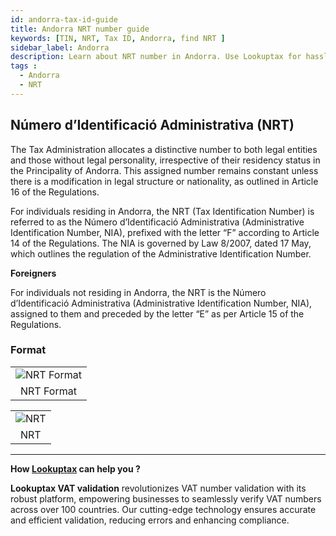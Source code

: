 ```yaml
---
id: andorra-tax-id-guide
title: Andorra NRT number guide
keywords: [TIN, NRT, Tax ID, Andorra, find NRT ]
sidebar_label: Andorra
description: Learn about NRT number in Andorra. Use Lookuptax for hassle-free tax id validation in Andorra and other 100+ countries
tags : 
  - Andorra
  - NRT
---
```


## Número d’Identificació Administrativa (NRT) 
The Tax Administration allocates a distinctive number to both legal entities and those without legal personality, irrespective of their residency status in the Principality of Andorra. This assigned number remains constant unless there is a modification in legal structure or nationality, as outlined in Article 16 of the Regulations.

For individuals residing in Andorra, the NRT (Tax Identification Number) is referred to as the Número d’Identificació Administrativa (Administrative Identification Number, NIA), prefixed with the letter “F” according to Article 14 of the Regulations. The NIA is governed by Law 8/2007, dated 17 May, which outlines the regulation of the Administrative Identification Number.

**Foreigners**

For individuals not residing in Andorra, the NRT is the Número d’Identificació Administrativa (Administrative Identification Number, NIA), assigned to them and preceded by the letter “E” as per Article 15 of the Regulations.

### Format
<table align="center" border="0px" border-color="#dedede"><tr><td>
  <img src="/docs/img/taxid/format_nrt.PNG" alt="NRT Format"/>
  </td></tr>
  <tr><td align="center">NRT Format</td></tr>
</table>


<table align="center" border="0px" border-color="#dedede"><tr><td>
  <img src="/docs/img/taxid/nrt.PNG" alt="NRT"/>
  </td></tr>
  <tr><td align="center">NRT</td></tr>
</table>

----
**How [Lookuptax](https://lookuptax.com/) can help you ?**

**Lookuptax VAT validation**  revolutionizes VAT number validation with its robust platform, empowering businesses to seamlessly verify VAT numbers across over 100 countries. Our cutting-edge technology ensures accurate and efficient validation, reducing errors and enhancing compliance.
